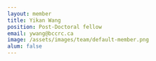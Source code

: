 ```yaml
---
layout: member
title: Yikan Wang
position: Post-Doctoral fellow
email: ywang@bccrc.ca
image: /assets/images/team/default-member.png
alum: false
---
```


